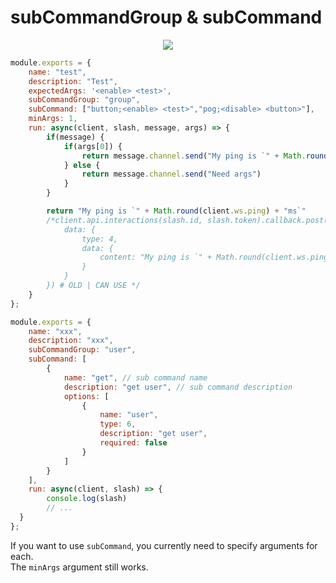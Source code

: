 # subCommandGroup & subCommand

<div align="center">
	<img src="https://gblobscdn.gitbook.com/assets%2F-MZ-Ze0MbWnYL4h30NVT%2F-MZ7UmBLvtn-uKScxDrg%2F-MZ7V2ZrB_tWIdijHZ3P%2Funknown.png?alt=media&token=0b61d4f2-64c4-44d0-8388-ae2720c4430d">
</div>

```js
module.exports = {
	name: "test",
	description: "Test",
	expectedArgs: '<enable> <test>',
	subCommandGroup: "group",
	subCommand: ["button;<enable> <test>","pog;<disable> <button>"],
	minArgs: 1,
	run: async(client, slash, message, args) => {
		if(message) {
			if(args[0]) {
				return message.channel.send("My ping is `" + Math.round(client.ws.ping) + "ms`")
			} else {
				return message.channel.send("Need args")
			}
		}

		return "My ping is `" + Math.round(client.ws.ping) + "ms`"
		/*client.api.interactions(slash.id, slash.token).callback.post({
			data: {
				type: 4,
				data: {
					content: "My ping is `" + Math.round(client.ws.ping) + "ms`"
				}
			}
		}) # OLD | CAN USE */
	}
};
```

```js
module.exports = {
    name: "xxx",
    description: "xxx",
	subCommandGroup: "user",
	subCommand: [
		{
			name: "get", // sub command name
			description: "get user", // sub command description
			options: [
				{
					name: "user",
					type: 6,
					description: "get user",
					required: false
				}
			]
		}
	],
    run: async(client, slash) => {
        console.log(slash)
        // ...
  }
};
```

If you want to use `subCommand`, you currently need to specify arguments for each.<br>
The `minArgs` argument still works.<br>
